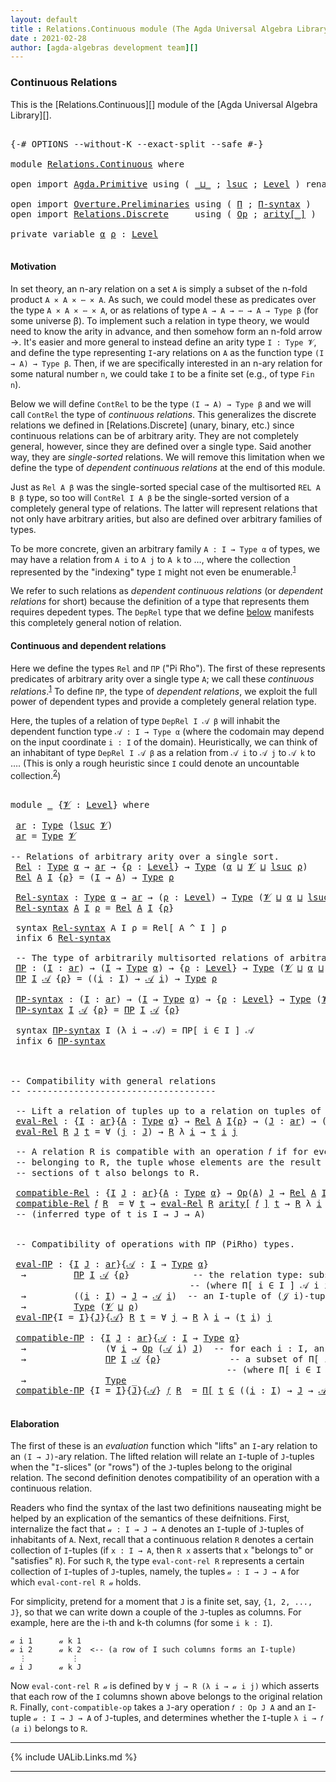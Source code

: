 ```yaml
---
layout: default
title : Relations.Continuous module (The Agda Universal Algebra Library)
date : 2021-02-28
author: [agda-algebras development team][]
---
```


### Continuous Relations

This is the [Relations.Continuous][] module of the [Agda Universal Algebra Library][].

<pre class="Agda">

<a id="288" class="Symbol">{-#</a> <a id="292" class="Keyword">OPTIONS</a> <a id="300" class="Pragma">--without-K</a> <a id="312" class="Pragma">--exact-split</a> <a id="326" class="Pragma">--safe</a> <a id="333" class="Symbol">#-}</a>

<a id="338" class="Keyword">module</a> <a id="345" href="Relations.Continuous.html" class="Module">Relations.Continuous</a> <a id="366" class="Keyword">where</a>

<a id="373" class="Keyword">open</a> <a id="378" class="Keyword">import</a> <a id="385" href="Agda.Primitive.html" class="Module">Agda.Primitive</a> <a id="400" class="Keyword">using</a> <a id="406" class="Symbol">(</a> <a id="408" href="Agda.Primitive.html#810" class="Primitive Operator">_⊔_</a> <a id="412" class="Symbol">;</a> <a id="414" href="Agda.Primitive.html#780" class="Primitive">lsuc</a> <a id="419" class="Symbol">;</a> <a id="421" href="Agda.Primitive.html#597" class="Postulate">Level</a> <a id="427" class="Symbol">)</a> <a id="429" class="Keyword">renaming</a> <a id="438" class="Symbol">(</a> <a id="440" href="Agda.Primitive.html#326" class="Primitive">Set</a> <a id="444" class="Symbol">to</a> <a id="447" class="Primitive">Type</a> <a id="452" class="Symbol">)</a>

<a id="455" class="Keyword">open</a> <a id="460" class="Keyword">import</a> <a id="467" href="Overture.Preliminaries.html" class="Module">Overture.Preliminaries</a> <a id="490" class="Keyword">using</a> <a id="496" class="Symbol">(</a> <a id="498" href="Overture.Preliminaries.html#5663" class="Function">Π</a> <a id="500" class="Symbol">;</a> <a id="502" href="Overture.Preliminaries.html#5743" class="Function">Π-syntax</a> <a id="511" class="Symbol">)</a>
<a id="513" class="Keyword">open</a> <a id="518" class="Keyword">import</a> <a id="525" href="Relations.Discrete.html" class="Module">Relations.Discrete</a>     <a id="548" class="Keyword">using</a> <a id="554" class="Symbol">(</a> <a id="556" href="Relations.Discrete.html#5347" class="Function">Op</a> <a id="559" class="Symbol">;</a> <a id="561" href="Relations.Discrete.html#5536" class="Function Operator">arity[_]</a> <a id="570" class="Symbol">)</a>

<a id="573" class="Keyword">private</a> <a id="581" class="Keyword">variable</a> <a id="590" href="Relations.Continuous.html#590" class="Generalizable">α</a> <a id="592" href="Relations.Continuous.html#592" class="Generalizable">ρ</a> <a id="594" class="Symbol">:</a> <a id="596" href="Agda.Primitive.html#597" class="Postulate">Level</a>

</pre>

#### Motivation

In set theory, an n-ary relation on a set `A` is simply a subset of the n-fold product `A × A × ⋯ × A`.  As such, we could model these as predicates over the type `A × A × ⋯ × A`, or as relations of type `A → A → ⋯ → A → Type β` (for some universe β).  To implement such a relation in type theory, we would need to know the arity in advance, and then somehow form an n-fold arrow →.  It's easier and more general to instead define an arity type `I : Type 𝓥`, and define the type representing `I`-ary relations on `A` as the function type `(I → A) → Type β`.  Then, if we are specifically interested in an n-ary relation for some natural number `n`, we could take `I` to be a finite set (e.g., of type `Fin n`).

Below we will define `ContRel` to be the type `(I → A) → Type β` and we will call `ContRel` the type of *continuous relations*.  This generalizes the discrete relations we defined in [Relations.Discrete] (unary, binary, etc.) since continuous relations can be of arbitrary arity.  They are not completely general, however, since they are defined over a single type. Said another way, they are *single-sorted* relations. We will remove this limitation when we define the type of *dependent continuous relations* at the end of this module.

Just as `Rel A β` was the single-sorted special case of the multisorted `REL A B β` type, so too will `ContRel I A β` be the single-sorted version of a completely general type of relations. The latter will represent relations that not only have arbitrary arities, but also are defined over arbitrary families of types.

To be more concrete, given an arbitrary family `A : I → Type α` of types, we may have a relation from `A i` to `A j` to `A k` to …, where the collection represented by the "indexing" type `I` might not even be enumerable.<sup>[1](Relations.Continuous.html#fn1)</sup>

We refer to such relations as *dependent continuous relations* (or *dependent relations* for short) because the definition of a type that represents them requires depedent types.  The `DepRel` type that we define [below](Relations.Continuous.html#dependent-relations) manifests this completely general notion of relation.



#### Continuous and dependent relations

Here we define the types `Rel` and `ΠΡ` ("Pi Rho"). The first of these represents predicates of arbitrary arity over a single type `A`; we call these *continuous relations*.<sup>[1](Relations.Continuous.html#fn1)</sup>
To define `ΠΡ`, the type of *dependent relations*, we exploit the full power of dependent types and provide a completely general relation type.

Here, the tuples of a relation of type `DepRel I 𝒜 β` will inhabit the dependent function type `𝒜 : I → Type α` (where the codomain may depend on the input coordinate `i : I` of the domain). Heuristically, we can think of an inhabitant of type `DepRel I 𝒜 β` as a relation from `𝒜 i` to `𝒜 j` to `𝒜 k` to …. (This is only a rough heuristic since `I` could denote an uncountable collection.<sup>[2](Relations.Continuous.html#fn2)</sup>)


<pre class="Agda">

<a id="3653" class="Keyword">module</a> <a id="3660" href="Relations.Continuous.html#3660" class="Module">_</a> <a id="3662" class="Symbol">{</a><a id="3663" href="Relations.Continuous.html#3663" class="Bound">𝓥</a> <a id="3665" class="Symbol">:</a> <a id="3667" href="Agda.Primitive.html#597" class="Postulate">Level</a><a id="3672" class="Symbol">}</a> <a id="3674" class="Keyword">where</a>

 <a id="3682" href="Relations.Continuous.html#3682" class="Function">ar</a> <a id="3685" class="Symbol">:</a> <a id="3687" href="Relations.Continuous.html#447" class="Primitive">Type</a> <a id="3692" class="Symbol">(</a><a id="3693" href="Agda.Primitive.html#780" class="Primitive">lsuc</a> <a id="3698" href="Relations.Continuous.html#3663" class="Bound">𝓥</a><a id="3699" class="Symbol">)</a>
 <a id="3702" href="Relations.Continuous.html#3682" class="Function">ar</a> <a id="3705" class="Symbol">=</a> <a id="3707" href="Relations.Continuous.html#447" class="Primitive">Type</a> <a id="3712" href="Relations.Continuous.html#3663" class="Bound">𝓥</a>

<a id="3715" class="Comment">-- Relations of arbitrary arity over a single sort.</a>
 <a id="3768" href="Relations.Continuous.html#3768" class="Function">Rel</a> <a id="3772" class="Symbol">:</a> <a id="3774" href="Relations.Continuous.html#447" class="Primitive">Type</a> <a id="3779" href="Relations.Continuous.html#590" class="Generalizable">α</a> <a id="3781" class="Symbol">→</a> <a id="3783" href="Relations.Continuous.html#3682" class="Function">ar</a> <a id="3786" class="Symbol">→</a> <a id="3788" class="Symbol">{</a><a id="3789" href="Relations.Continuous.html#3789" class="Bound">ρ</a> <a id="3791" class="Symbol">:</a> <a id="3793" href="Agda.Primitive.html#597" class="Postulate">Level</a><a id="3798" class="Symbol">}</a> <a id="3800" class="Symbol">→</a> <a id="3802" href="Relations.Continuous.html#447" class="Primitive">Type</a> <a id="3807" class="Symbol">(</a><a id="3808" href="Relations.Continuous.html#590" class="Generalizable">α</a> <a id="3810" href="Agda.Primitive.html#810" class="Primitive Operator">⊔</a> <a id="3812" href="Relations.Continuous.html#3663" class="Bound">𝓥</a> <a id="3814" href="Agda.Primitive.html#810" class="Primitive Operator">⊔</a> <a id="3816" href="Agda.Primitive.html#780" class="Primitive">lsuc</a> <a id="3821" href="Relations.Continuous.html#3789" class="Bound">ρ</a><a id="3822" class="Symbol">)</a>
 <a id="3825" href="Relations.Continuous.html#3768" class="Function">Rel</a> <a id="3829" href="Relations.Continuous.html#3829" class="Bound">A</a> <a id="3831" href="Relations.Continuous.html#3831" class="Bound">I</a> <a id="3833" class="Symbol">{</a><a id="3834" href="Relations.Continuous.html#3834" class="Bound">ρ</a><a id="3835" class="Symbol">}</a> <a id="3837" class="Symbol">=</a> <a id="3839" class="Symbol">(</a><a id="3840" href="Relations.Continuous.html#3831" class="Bound">I</a> <a id="3842" class="Symbol">→</a> <a id="3844" href="Relations.Continuous.html#3829" class="Bound">A</a><a id="3845" class="Symbol">)</a> <a id="3847" class="Symbol">→</a> <a id="3849" href="Relations.Continuous.html#447" class="Primitive">Type</a> <a id="3854" href="Relations.Continuous.html#3834" class="Bound">ρ</a>

 <a id="3858" href="Relations.Continuous.html#3858" class="Function">Rel-syntax</a> <a id="3869" class="Symbol">:</a> <a id="3871" href="Relations.Continuous.html#447" class="Primitive">Type</a> <a id="3876" href="Relations.Continuous.html#590" class="Generalizable">α</a> <a id="3878" class="Symbol">→</a> <a id="3880" href="Relations.Continuous.html#3682" class="Function">ar</a> <a id="3883" class="Symbol">→</a> <a id="3885" class="Symbol">(</a><a id="3886" href="Relations.Continuous.html#3886" class="Bound">ρ</a> <a id="3888" class="Symbol">:</a> <a id="3890" href="Agda.Primitive.html#597" class="Postulate">Level</a><a id="3895" class="Symbol">)</a> <a id="3897" class="Symbol">→</a> <a id="3899" href="Relations.Continuous.html#447" class="Primitive">Type</a> <a id="3904" class="Symbol">(</a><a id="3905" href="Relations.Continuous.html#3663" class="Bound">𝓥</a> <a id="3907" href="Agda.Primitive.html#810" class="Primitive Operator">⊔</a> <a id="3909" href="Relations.Continuous.html#590" class="Generalizable">α</a> <a id="3911" href="Agda.Primitive.html#810" class="Primitive Operator">⊔</a> <a id="3913" href="Agda.Primitive.html#780" class="Primitive">lsuc</a> <a id="3918" href="Relations.Continuous.html#3886" class="Bound">ρ</a><a id="3919" class="Symbol">)</a>
 <a id="3922" href="Relations.Continuous.html#3858" class="Function">Rel-syntax</a> <a id="3933" href="Relations.Continuous.html#3933" class="Bound">A</a> <a id="3935" href="Relations.Continuous.html#3935" class="Bound">I</a> <a id="3937" href="Relations.Continuous.html#3937" class="Bound">ρ</a> <a id="3939" class="Symbol">=</a> <a id="3941" href="Relations.Continuous.html#3768" class="Function">Rel</a> <a id="3945" href="Relations.Continuous.html#3933" class="Bound">A</a> <a id="3947" href="Relations.Continuous.html#3935" class="Bound">I</a> <a id="3949" class="Symbol">{</a><a id="3950" href="Relations.Continuous.html#3937" class="Bound">ρ</a><a id="3951" class="Symbol">}</a>

 <a id="3955" class="Keyword">syntax</a> <a id="3962" href="Relations.Continuous.html#3858" class="Function">Rel-syntax</a> <a id="3973" class="Bound">A</a> <a id="3975" class="Bound">I</a> <a id="3977" class="Bound">ρ</a> <a id="3979" class="Symbol">=</a> <a id="3981" class="Function">Rel[</a> <a id="3986" class="Bound">A</a> <a id="3988" class="Function">^</a> <a id="3990" class="Bound">I</a> <a id="3992" class="Function">]</a> <a id="3994" class="Bound">ρ</a>
 <a id="3997" class="Keyword">infix</a> <a id="4003" class="Number">6</a> <a id="4005" href="Relations.Continuous.html#3858" class="Function">Rel-syntax</a>

 <a id="4018" class="Comment">-- The type of arbitrarily multisorted relations of arbitrary arity</a>
 <a id="4087" href="Relations.Continuous.html#4087" class="Function">ΠΡ</a> <a id="4090" class="Symbol">:</a> <a id="4092" class="Symbol">(</a><a id="4093" href="Relations.Continuous.html#4093" class="Bound">I</a> <a id="4095" class="Symbol">:</a> <a id="4097" href="Relations.Continuous.html#3682" class="Function">ar</a><a id="4099" class="Symbol">)</a> <a id="4101" class="Symbol">→</a> <a id="4103" class="Symbol">(</a><a id="4104" href="Relations.Continuous.html#4093" class="Bound">I</a> <a id="4106" class="Symbol">→</a> <a id="4108" href="Relations.Continuous.html#447" class="Primitive">Type</a> <a id="4113" href="Relations.Continuous.html#590" class="Generalizable">α</a><a id="4114" class="Symbol">)</a> <a id="4116" class="Symbol">→</a> <a id="4118" class="Symbol">{</a><a id="4119" href="Relations.Continuous.html#4119" class="Bound">ρ</a> <a id="4121" class="Symbol">:</a> <a id="4123" href="Agda.Primitive.html#597" class="Postulate">Level</a><a id="4128" class="Symbol">}</a> <a id="4130" class="Symbol">→</a> <a id="4132" href="Relations.Continuous.html#447" class="Primitive">Type</a> <a id="4137" class="Symbol">(</a><a id="4138" href="Relations.Continuous.html#3663" class="Bound">𝓥</a> <a id="4140" href="Agda.Primitive.html#810" class="Primitive Operator">⊔</a> <a id="4142" href="Relations.Continuous.html#590" class="Generalizable">α</a> <a id="4144" href="Agda.Primitive.html#810" class="Primitive Operator">⊔</a> <a id="4146" href="Agda.Primitive.html#780" class="Primitive">lsuc</a> <a id="4151" href="Relations.Continuous.html#4119" class="Bound">ρ</a><a id="4152" class="Symbol">)</a>
 <a id="4155" href="Relations.Continuous.html#4087" class="Function">ΠΡ</a> <a id="4158" href="Relations.Continuous.html#4158" class="Bound">I</a> <a id="4160" href="Relations.Continuous.html#4160" class="Bound">𝒜</a> <a id="4162" class="Symbol">{</a><a id="4163" href="Relations.Continuous.html#4163" class="Bound">ρ</a><a id="4164" class="Symbol">}</a> <a id="4166" class="Symbol">=</a> <a id="4168" class="Symbol">((</a><a id="4170" href="Relations.Continuous.html#4170" class="Bound">i</a> <a id="4172" class="Symbol">:</a> <a id="4174" href="Relations.Continuous.html#4158" class="Bound">I</a><a id="4175" class="Symbol">)</a> <a id="4177" class="Symbol">→</a> <a id="4179" href="Relations.Continuous.html#4160" class="Bound">𝒜</a> <a id="4181" href="Relations.Continuous.html#4170" class="Bound">i</a><a id="4182" class="Symbol">)</a> <a id="4184" class="Symbol">→</a> <a id="4186" href="Relations.Continuous.html#447" class="Primitive">Type</a> <a id="4191" href="Relations.Continuous.html#4163" class="Bound">ρ</a>

 <a id="4195" href="Relations.Continuous.html#4195" class="Function">ΠΡ-syntax</a> <a id="4205" class="Symbol">:</a> <a id="4207" class="Symbol">(</a><a id="4208" href="Relations.Continuous.html#4208" class="Bound">I</a> <a id="4210" class="Symbol">:</a> <a id="4212" href="Relations.Continuous.html#3682" class="Function">ar</a><a id="4214" class="Symbol">)</a> <a id="4216" class="Symbol">→</a> <a id="4218" class="Symbol">(</a><a id="4219" href="Relations.Continuous.html#4208" class="Bound">I</a> <a id="4221" class="Symbol">→</a> <a id="4223" href="Relations.Continuous.html#447" class="Primitive">Type</a> <a id="4228" href="Relations.Continuous.html#590" class="Generalizable">α</a><a id="4229" class="Symbol">)</a> <a id="4231" class="Symbol">→</a> <a id="4233" class="Symbol">{</a><a id="4234" href="Relations.Continuous.html#4234" class="Bound">ρ</a> <a id="4236" class="Symbol">:</a> <a id="4238" href="Agda.Primitive.html#597" class="Postulate">Level</a><a id="4243" class="Symbol">}</a> <a id="4245" class="Symbol">→</a> <a id="4247" href="Relations.Continuous.html#447" class="Primitive">Type</a> <a id="4252" class="Symbol">(</a><a id="4253" href="Relations.Continuous.html#3663" class="Bound">𝓥</a> <a id="4255" href="Agda.Primitive.html#810" class="Primitive Operator">⊔</a> <a id="4257" href="Relations.Continuous.html#590" class="Generalizable">α</a> <a id="4259" href="Agda.Primitive.html#810" class="Primitive Operator">⊔</a> <a id="4261" href="Agda.Primitive.html#780" class="Primitive">lsuc</a> <a id="4266" href="Relations.Continuous.html#4234" class="Bound">ρ</a><a id="4267" class="Symbol">)</a>
 <a id="4270" href="Relations.Continuous.html#4195" class="Function">ΠΡ-syntax</a> <a id="4280" href="Relations.Continuous.html#4280" class="Bound">I</a> <a id="4282" href="Relations.Continuous.html#4282" class="Bound">𝒜</a> <a id="4284" class="Symbol">{</a><a id="4285" href="Relations.Continuous.html#4285" class="Bound">ρ</a><a id="4286" class="Symbol">}</a> <a id="4288" class="Symbol">=</a> <a id="4290" href="Relations.Continuous.html#4087" class="Function">ΠΡ</a> <a id="4293" href="Relations.Continuous.html#4280" class="Bound">I</a> <a id="4295" href="Relations.Continuous.html#4282" class="Bound">𝒜</a> <a id="4297" class="Symbol">{</a><a id="4298" href="Relations.Continuous.html#4285" class="Bound">ρ</a><a id="4299" class="Symbol">}</a>

 <a id="4303" class="Keyword">syntax</a> <a id="4310" href="Relations.Continuous.html#4195" class="Function">ΠΡ-syntax</a> <a id="4320" class="Bound">I</a> <a id="4322" class="Symbol">(λ</a> <a id="4325" class="Bound">i</a> <a id="4327" class="Symbol">→</a> <a id="4329" class="Bound">𝒜</a><a id="4330" class="Symbol">)</a> <a id="4332" class="Symbol">=</a> <a id="4334" class="Function">ΠΡ[</a> <a id="4338" class="Bound">i</a> <a id="4340" class="Function">∈</a> <a id="4342" class="Bound">I</a> <a id="4344" class="Function">]</a> <a id="4346" class="Bound">𝒜</a>
 <a id="4349" class="Keyword">infix</a> <a id="4355" class="Number">6</a> <a id="4357" href="Relations.Continuous.html#4195" class="Function">ΠΡ-syntax</a>



<a id="4370" class="Comment">-- Compatibility with general relations</a>
<a id="4410" class="Comment">-- ------------------------------------</a>

 <a id="4452" class="Comment">-- Lift a relation of tuples up to a relation on tuples of tuples.</a>
 <a id="4520" href="Relations.Continuous.html#4520" class="Function">eval-Rel</a> <a id="4529" class="Symbol">:</a> <a id="4531" class="Symbol">{</a><a id="4532" href="Relations.Continuous.html#4532" class="Bound">I</a> <a id="4534" class="Symbol">:</a> <a id="4536" href="Relations.Continuous.html#3682" class="Function">ar</a><a id="4538" class="Symbol">}{</a><a id="4540" href="Relations.Continuous.html#4540" class="Bound">A</a> <a id="4542" class="Symbol">:</a> <a id="4544" href="Relations.Continuous.html#447" class="Primitive">Type</a> <a id="4549" href="Relations.Continuous.html#590" class="Generalizable">α</a><a id="4550" class="Symbol">}</a> <a id="4552" class="Symbol">→</a> <a id="4554" href="Relations.Continuous.html#3768" class="Function">Rel</a> <a id="4558" href="Relations.Continuous.html#4540" class="Bound">A</a> <a id="4560" href="Relations.Continuous.html#4532" class="Bound">I</a><a id="4561" class="Symbol">{</a><a id="4562" href="Relations.Continuous.html#592" class="Generalizable">ρ</a><a id="4563" class="Symbol">}</a> <a id="4565" class="Symbol">→</a> <a id="4567" class="Symbol">(</a><a id="4568" href="Relations.Continuous.html#4568" class="Bound">J</a> <a id="4570" class="Symbol">:</a> <a id="4572" href="Relations.Continuous.html#3682" class="Function">ar</a><a id="4574" class="Symbol">)</a> <a id="4576" class="Symbol">→</a> <a id="4578" class="Symbol">(</a><a id="4579" href="Relations.Continuous.html#4532" class="Bound">I</a> <a id="4581" class="Symbol">→</a> <a id="4583" href="Relations.Continuous.html#4568" class="Bound">J</a> <a id="4585" class="Symbol">→</a> <a id="4587" href="Relations.Continuous.html#4540" class="Bound">A</a><a id="4588" class="Symbol">)</a> <a id="4590" class="Symbol">→</a> <a id="4592" href="Relations.Continuous.html#447" class="Primitive">Type</a> <a id="4597" class="Symbol">(</a><a id="4598" href="Relations.Continuous.html#3663" class="Bound">𝓥</a> <a id="4600" href="Agda.Primitive.html#810" class="Primitive Operator">⊔</a> <a id="4602" href="Relations.Continuous.html#592" class="Generalizable">ρ</a><a id="4603" class="Symbol">)</a>
 <a id="4606" href="Relations.Continuous.html#4520" class="Function">eval-Rel</a> <a id="4615" href="Relations.Continuous.html#4615" class="Bound">R</a> <a id="4617" href="Relations.Continuous.html#4617" class="Bound">J</a> <a id="4619" href="Relations.Continuous.html#4619" class="Bound">t</a> <a id="4621" class="Symbol">=</a> <a id="4623" class="Symbol">∀</a> <a id="4625" class="Symbol">(</a><a id="4626" href="Relations.Continuous.html#4626" class="Bound">j</a> <a id="4628" class="Symbol">:</a> <a id="4630" href="Relations.Continuous.html#4617" class="Bound">J</a><a id="4631" class="Symbol">)</a> <a id="4633" class="Symbol">→</a> <a id="4635" href="Relations.Continuous.html#4615" class="Bound">R</a> <a id="4637" class="Symbol">λ</a> <a id="4639" href="Relations.Continuous.html#4639" class="Bound">i</a> <a id="4641" class="Symbol">→</a> <a id="4643" href="Relations.Continuous.html#4619" class="Bound">t</a> <a id="4645" href="Relations.Continuous.html#4639" class="Bound">i</a> <a id="4647" href="Relations.Continuous.html#4626" class="Bound">j</a>

 <a id="4651" class="Comment">-- A relation R is compatible with an operation 𝑓 if for every tuple t of tuples</a>
 <a id="4733" class="Comment">-- belonging to R, the tuple whose elements are the result of applying 𝑓 to</a>
 <a id="4810" class="Comment">-- sections of t also belongs to R.</a>

 <a id="4848" href="Relations.Continuous.html#4848" class="Function">compatible-Rel</a> <a id="4863" class="Symbol">:</a> <a id="4865" class="Symbol">{</a><a id="4866" href="Relations.Continuous.html#4866" class="Bound">I</a> <a id="4868" href="Relations.Continuous.html#4868" class="Bound">J</a> <a id="4870" class="Symbol">:</a> <a id="4872" href="Relations.Continuous.html#3682" class="Function">ar</a><a id="4874" class="Symbol">}{</a><a id="4876" href="Relations.Continuous.html#4876" class="Bound">A</a> <a id="4878" class="Symbol">:</a> <a id="4880" href="Relations.Continuous.html#447" class="Primitive">Type</a> <a id="4885" href="Relations.Continuous.html#590" class="Generalizable">α</a><a id="4886" class="Symbol">}</a> <a id="4888" class="Symbol">→</a> <a id="4890" href="Relations.Discrete.html#5347" class="Function">Op</a><a id="4892" class="Symbol">(</a><a id="4893" href="Relations.Continuous.html#4876" class="Bound">A</a><a id="4894" class="Symbol">)</a> <a id="4896" href="Relations.Continuous.html#4868" class="Bound">J</a> <a id="4898" class="Symbol">→</a> <a id="4900" href="Relations.Continuous.html#3768" class="Function">Rel</a> <a id="4904" href="Relations.Continuous.html#4876" class="Bound">A</a> <a id="4906" href="Relations.Continuous.html#4866" class="Bound">I</a><a id="4907" class="Symbol">{</a><a id="4908" href="Relations.Continuous.html#592" class="Generalizable">ρ</a><a id="4909" class="Symbol">}</a> <a id="4911" class="Symbol">→</a> <a id="4913" href="Relations.Continuous.html#447" class="Primitive">Type</a> <a id="4918" class="Symbol">(</a><a id="4919" href="Relations.Continuous.html#3663" class="Bound">𝓥</a> <a id="4921" href="Agda.Primitive.html#810" class="Primitive Operator">⊔</a> <a id="4923" href="Relations.Continuous.html#590" class="Generalizable">α</a> <a id="4925" href="Agda.Primitive.html#810" class="Primitive Operator">⊔</a> <a id="4927" href="Relations.Continuous.html#592" class="Generalizable">ρ</a><a id="4928" class="Symbol">)</a>
 <a id="4931" href="Relations.Continuous.html#4848" class="Function">compatible-Rel</a> <a id="4946" href="Relations.Continuous.html#4946" class="Bound">𝑓</a> <a id="4948" href="Relations.Continuous.html#4948" class="Bound">R</a>  <a id="4951" class="Symbol">=</a> <a id="4953" class="Symbol">∀</a> <a id="4955" href="Relations.Continuous.html#4955" class="Bound">t</a> <a id="4957" class="Symbol">→</a> <a id="4959" href="Relations.Continuous.html#4520" class="Function">eval-Rel</a> <a id="4968" href="Relations.Continuous.html#4948" class="Bound">R</a> <a id="4970" href="Relations.Discrete.html#5536" class="Function Operator">arity[</a> <a id="4977" href="Relations.Continuous.html#4946" class="Bound">𝑓</a> <a id="4979" href="Relations.Discrete.html#5536" class="Function Operator">]</a> <a id="4981" href="Relations.Continuous.html#4955" class="Bound">t</a> <a id="4983" class="Symbol">→</a> <a id="4985" href="Relations.Continuous.html#4948" class="Bound">R</a> <a id="4987" class="Symbol">λ</a> <a id="4989" href="Relations.Continuous.html#4989" class="Bound">i</a> <a id="4991" class="Symbol">→</a> <a id="4993" href="Relations.Continuous.html#4946" class="Bound">𝑓</a> <a id="4995" class="Symbol">(</a><a id="4996" href="Relations.Continuous.html#4955" class="Bound">t</a> <a id="4998" href="Relations.Continuous.html#4989" class="Bound">i</a><a id="4999" class="Symbol">)</a>
 <a id="5002" class="Comment">-- (inferred type of t is I → J → A)</a>


 <a id="5042" class="Comment">-- Compatibility of operations with ΠΡ (PiRho) types.</a>

 <a id="5098" href="Relations.Continuous.html#5098" class="Function">eval-ΠΡ</a> <a id="5106" class="Symbol">:</a> <a id="5108" class="Symbol">{</a><a id="5109" href="Relations.Continuous.html#5109" class="Bound">I</a> <a id="5111" href="Relations.Continuous.html#5111" class="Bound">J</a> <a id="5113" class="Symbol">:</a> <a id="5115" href="Relations.Continuous.html#3682" class="Function">ar</a><a id="5117" class="Symbol">}{</a><a id="5119" href="Relations.Continuous.html#5119" class="Bound">𝒜</a> <a id="5121" class="Symbol">:</a> <a id="5123" href="Relations.Continuous.html#5109" class="Bound">I</a> <a id="5125" class="Symbol">→</a> <a id="5127" href="Relations.Continuous.html#447" class="Primitive">Type</a> <a id="5132" href="Relations.Continuous.html#590" class="Generalizable">α</a><a id="5133" class="Symbol">}</a>
  <a id="5137" class="Symbol">→</a>         <a id="5147" href="Relations.Continuous.html#4087" class="Function">ΠΡ</a> <a id="5150" href="Relations.Continuous.html#5109" class="Bound">I</a> <a id="5152" href="Relations.Continuous.html#5119" class="Bound">𝒜</a> <a id="5154" class="Symbol">{</a><a id="5155" href="Relations.Continuous.html#592" class="Generalizable">ρ</a><a id="5156" class="Symbol">}</a>            <a id="5169" class="Comment">-- the relation type: subsets of Π[ i ∈ I ] 𝒜 i</a>
                                  <a id="5251" class="Comment">-- (where Π[ i ∈ I ] 𝒜 i is a type of dependent functions or &quot;tuples&quot;)</a>
  <a id="5324" class="Symbol">→</a>         <a id="5334" class="Symbol">((</a><a id="5336" href="Relations.Continuous.html#5336" class="Bound">i</a> <a id="5338" class="Symbol">:</a> <a id="5340" href="Relations.Continuous.html#5109" class="Bound">I</a><a id="5341" class="Symbol">)</a> <a id="5343" class="Symbol">→</a> <a id="5345" href="Relations.Continuous.html#5111" class="Bound">J</a> <a id="5347" class="Symbol">→</a> <a id="5349" href="Relations.Continuous.html#5119" class="Bound">𝒜</a> <a id="5351" href="Relations.Continuous.html#5336" class="Bound">i</a><a id="5352" class="Symbol">)</a>  <a id="5355" class="Comment">-- an I-tuple of (𝒥 i)-tuples</a>
  <a id="5387" class="Symbol">→</a>         <a id="5397" href="Relations.Continuous.html#447" class="Primitive">Type</a> <a id="5402" class="Symbol">(</a><a id="5403" href="Relations.Continuous.html#3663" class="Bound">𝓥</a> <a id="5405" href="Agda.Primitive.html#810" class="Primitive Operator">⊔</a> <a id="5407" href="Relations.Continuous.html#592" class="Generalizable">ρ</a><a id="5408" class="Symbol">)</a>
 <a id="5411" href="Relations.Continuous.html#5098" class="Function">eval-ΠΡ</a><a id="5418" class="Symbol">{</a><a id="5419" class="Argument">I</a> <a id="5421" class="Symbol">=</a> <a id="5423" href="Relations.Continuous.html#5423" class="Bound">I</a><a id="5424" class="Symbol">}{</a><a id="5426" href="Relations.Continuous.html#5426" class="Bound">J</a><a id="5427" class="Symbol">}{</a><a id="5429" href="Relations.Continuous.html#5429" class="Bound">𝒜</a><a id="5430" class="Symbol">}</a> <a id="5432" href="Relations.Continuous.html#5432" class="Bound">R</a> <a id="5434" href="Relations.Continuous.html#5434" class="Bound">t</a> <a id="5436" class="Symbol">=</a> <a id="5438" class="Symbol">∀</a> <a id="5440" href="Relations.Continuous.html#5440" class="Bound">j</a> <a id="5442" class="Symbol">→</a> <a id="5444" href="Relations.Continuous.html#5432" class="Bound">R</a> <a id="5446" class="Symbol">λ</a> <a id="5448" href="Relations.Continuous.html#5448" class="Bound">i</a> <a id="5450" class="Symbol">→</a> <a id="5452" class="Symbol">(</a><a id="5453" href="Relations.Continuous.html#5434" class="Bound">t</a> <a id="5455" href="Relations.Continuous.html#5448" class="Bound">i</a><a id="5456" class="Symbol">)</a> <a id="5458" href="Relations.Continuous.html#5440" class="Bound">j</a>

 <a id="5462" href="Relations.Continuous.html#5462" class="Function">compatible-ΠΡ</a> <a id="5476" class="Symbol">:</a> <a id="5478" class="Symbol">{</a><a id="5479" href="Relations.Continuous.html#5479" class="Bound">I</a> <a id="5481" href="Relations.Continuous.html#5481" class="Bound">J</a> <a id="5483" class="Symbol">:</a> <a id="5485" href="Relations.Continuous.html#3682" class="Function">ar</a><a id="5487" class="Symbol">}{</a><a id="5489" href="Relations.Continuous.html#5489" class="Bound">𝒜</a> <a id="5491" class="Symbol">:</a> <a id="5493" href="Relations.Continuous.html#5479" class="Bound">I</a> <a id="5495" class="Symbol">→</a> <a id="5497" href="Relations.Continuous.html#447" class="Primitive">Type</a> <a id="5502" href="Relations.Continuous.html#590" class="Generalizable">α</a><a id="5503" class="Symbol">}</a>
  <a id="5507" class="Symbol">→</a>               <a id="5523" class="Symbol">(∀</a> <a id="5526" href="Relations.Continuous.html#5526" class="Bound">i</a> <a id="5528" class="Symbol">→</a> <a id="5530" href="Relations.Discrete.html#5347" class="Function">Op</a> <a id="5533" class="Symbol">(</a><a id="5534" href="Relations.Continuous.html#5489" class="Bound">𝒜</a> <a id="5536" href="Relations.Continuous.html#5526" class="Bound">i</a><a id="5537" class="Symbol">)</a> <a id="5539" href="Relations.Continuous.html#5481" class="Bound">J</a><a id="5540" class="Symbol">)</a>  <a id="5543" class="Comment">-- for each i : I, an operation of type  𝒪(𝒜 i){J} = (J → 𝒜 i) → 𝒜 i</a>
  <a id="5614" class="Symbol">→</a>               <a id="5630" href="Relations.Continuous.html#4087" class="Function">ΠΡ</a> <a id="5633" href="Relations.Continuous.html#5479" class="Bound">I</a> <a id="5635" href="Relations.Continuous.html#5489" class="Bound">𝒜</a> <a id="5637" class="Symbol">{</a><a id="5638" href="Relations.Continuous.html#592" class="Generalizable">ρ</a><a id="5639" class="Symbol">}</a>             <a id="5653" class="Comment">-- a subset of Π[ i ∈ I ] 𝒜 i</a>
                                         <a id="5724" class="Comment">-- (where Π[ i ∈ I ] 𝒜 i is a type of dependent functions or &quot;tuples&quot;)</a>
  <a id="5797" class="Symbol">→</a>               <a id="5813" href="Relations.Continuous.html#447" class="Primitive">Type</a> <a id="5818" class="Symbol">_</a>
 <a id="5821" href="Relations.Continuous.html#5462" class="Function">compatible-ΠΡ</a> <a id="5835" class="Symbol">{</a><a id="5836" class="Argument">I</a> <a id="5838" class="Symbol">=</a> <a id="5840" href="Relations.Continuous.html#5840" class="Bound">I</a><a id="5841" class="Symbol">}{</a><a id="5843" href="Relations.Continuous.html#5843" class="Bound">J</a><a id="5844" class="Symbol">}{</a><a id="5846" href="Relations.Continuous.html#5846" class="Bound">𝒜</a><a id="5847" class="Symbol">}</a> <a id="5849" href="Relations.Continuous.html#5849" class="Bound">𝑓</a> <a id="5851" href="Relations.Continuous.html#5851" class="Bound">R</a>  <a id="5854" class="Symbol">=</a> <a id="5856" href="Overture.Preliminaries.html#5743" class="Function">Π[</a> <a id="5859" href="Relations.Continuous.html#5859" class="Bound">t</a> <a id="5861" href="Overture.Preliminaries.html#5743" class="Function">∈</a> <a id="5863" class="Symbol">((</a><a id="5865" href="Relations.Continuous.html#5865" class="Bound">i</a> <a id="5867" class="Symbol">:</a> <a id="5869" href="Relations.Continuous.html#5840" class="Bound">I</a><a id="5870" class="Symbol">)</a> <a id="5872" class="Symbol">→</a> <a id="5874" href="Relations.Continuous.html#5843" class="Bound">J</a> <a id="5876" class="Symbol">→</a> <a id="5878" href="Relations.Continuous.html#5846" class="Bound">𝒜</a> <a id="5880" href="Relations.Continuous.html#5865" class="Bound">i</a><a id="5881" class="Symbol">)</a> <a id="5883" href="Overture.Preliminaries.html#5743" class="Function">]</a> <a id="5885" href="Relations.Continuous.html#5098" class="Function">eval-ΠΡ</a> <a id="5893" href="Relations.Continuous.html#5851" class="Bound">R</a> <a id="5895" href="Relations.Continuous.html#5859" class="Bound">t</a>

</pre>

#### Elaboration

The first of these is an *evaluation* function which "lifts" an `I`-ary relation to an `(I → J)`-ary relation. The lifted relation will relate an `I`-tuple of `J`-tuples when the "`I`-slices" (or "rows") of the `J`-tuples belong to the original relation. The second definition denotes compatibility of an operation with a continuous relation.

Readers who find the syntax of the last two definitions nauseating might be helped by an explication of the semantics of these deifnitions. First, internalize the fact that `𝒶 : I → J → A` denotes an `I`-tuple of `J`-tuples of inhabitants of `A`. Next, recall that a continuous relation `R` denotes a certain collection of `I`-tuples (if `x : I → A`, then `R x` asserts that `x` "belongs to" or "satisfies" `R`).  For such `R`, the type `eval-cont-rel R` represents a certain collection of `I`-tuples of `J`-tuples, namely, the tuples `𝒶 : I → J → A` for which `eval-cont-rel R 𝒶` holds.

For simplicity, pretend for a moment that `J` is a finite set, say, `{1, 2, ..., J}`, so that we can write down a couple of the `J`-tuples as columns. For example, here are the i-th and k-th columns (for some `i k : I`).

```
𝒶 i 1      𝒶 k 1
𝒶 i 2      𝒶 k 2  <-- (a row of I such columns forms an I-tuple)
  ⋮          ⋮
𝒶 i J      𝒶 k J
```

Now `eval-cont-rel R 𝒶` is defined by `∀ j → R (λ i → 𝒶 i j)` which asserts that each row of the `I` columns shown above belongs to the original relation `R`. Finally, `cont-compatible-op` takes a `J`-ary operation `𝑓 : Op J A` and an `I`-tuple `𝒶 : I → J → A` of `J`-tuples, and determines whether the `I`-tuple `λ i → 𝑓 (𝑎 i)` belongs to `R`.



--------------------------------------

{% include UALib.Links.md %}

--------------------------------------

[agda-algebras development team]: https://github.com/ualib/agda-algebras#the-agda-algebras-development-team
